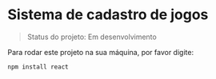 <h1>Sistema de cadastro de jogos</h1>

> Status do projeto: Em desenvolvimento

Para rodar este projeto na sua máquina, por favor digite:

```
npm install react
